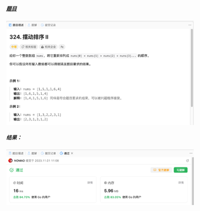 ##### [题目](https://leetcode.cn/problems/wiggle-sort-ii/description/?envType=list&envId=x3cez05v)
![pic](img.png)
##### 结果：
![pic](result.png)